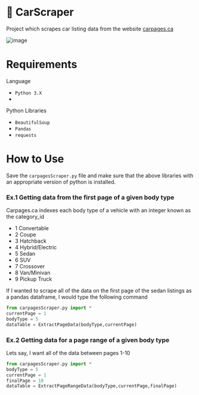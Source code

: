 # 🚗 CarScraper
 Project which scrapes car listing data from the website [carpages.ca](https://carpages.ca/) 
 
![image](https://github.com/Meelkhal/CarScraper/assets/52140659/5293f032-9c05-468b-bca0-62c64fd2cb1e)



# Requirements
Language

* `Python 3.X`
* 
Python Libraries
* `BeautifulSoup`
* `Pandas`
* `requests`

# How to Use

Save the `carpagesScraper.py` file and make sure that the above libraries with an appropriate version of python is installed.

### Ex.1 Getting data from the first page of a given body type

Carpages.ca indexes each body type of a vehicle with an integer known as the category_id

* 1 Convertable
* 2 Coupe
* 3 Hatchback
* 4 Hybrid/Electric
* 5 Sedan
* 6 SUV
* 7 Crossover
* 8 Van/Minivan
* 9 Pickup Truck

If I wanted to scrape all of the data on the first page of the sedan listings as a pandas dataframe, I would type the following command
```python
from carpagesScraper.py import *
currentPage = 1
bodyType = 5
dataTable = ExtractPageData(bodyType,currentPage)
```

### Ex.2 Getting data for a page range of a given body type
Lets say, I want all of the data between pages 1-10
```python
from carpagesScraper.py import *
bodyType = 5
currentPage = 1
finalPage = 10
dataTable = ExtractPageRangeData(bodyType,currentPage,finalPage)
```
